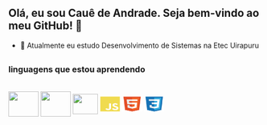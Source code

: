 ## Olá, eu sou Cauê de Andrade. Seja bem-vindo ao meu GitHub! 👋
- 🌱 Atualmente eu estudo Desenvolvimento de Sistemas na Etec Uirapuru
##
### linguagens que estou aprendendo 
<div style="display: inline_block"><br>
    <img src="https://cdn.jsdelivr.net/gh/devicons/devicon/icons/java/java-original-wordmark.svg" height="50"width="60" align="center" />
    <img src="https://cdn.jsdelivr.net/gh/devicons/devicon/icons/php/php-original.svg" height="50"width="60" align="center" />
    <img src="https://cdn.jsdelivr.net/gh/devicons/devicon/icons/cplusplus/cplusplus-original.svg" height="40" width="50" align="center"/>
    <img align="center" alt="Rafa-Js" height="30" width="40" src="https://raw.githubusercontent.com/devicons/devicon/master/icons/javascript/javascript-plain.svg">
    <img align="center" alt="Rafa-HTML" height="30" width="40" src="https://raw.githubusercontent.com/devicons/devicon/master/icons/html5/html5-original.svg">
    <img align="center" alt="Rafa-CSS" height="30" width="40" src="https://raw.githubusercontent.com/devicons/devicon/master/icons/css3/css3-original.svg">
    
  </div>
<!--
**XxCauexX/XxCauexX** is a ✨ _special_ ✨ repository because its `README.md` (this file) appears on your GitHub profile.

Here are some ideas to get you started:

- 🔭 Atualmente eu estudo Desenvovimento de Sistemas na Etec Uirapuru
- 🌱 I’m currently learning ...
- 👯 I’m looking to collaborate on ...
- 🤔 I’m looking for help with ...
- 💬 Ask me about ...
- 📫 How to reach me: ...
- 😄 Pronouns: ...
- ⚡ Fun fact: ...
-->
